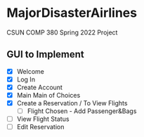 # MajorDisasterAirlines
CSUN COMP 380 Spring 2022 Project

## GUI to Implement ##
- [x] Welcome 
- [x] Log In
- [x] Create Account
- [x] Main Main of Choices
- [x] Create a Reservation / To View Flights
  - [ ] Flight Chosen - Add Passenger&Bags
- [ ] View Flight Status 
- [ ] Edit Reservation
